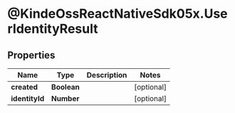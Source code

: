 # @KindeOssReactNativeSdk05x.UserIdentityResult

## Properties

| Name           | Type        | Description | Notes      |
| -------------- | ----------- | ----------- | ---------- |
| **created**    | **Boolean** |             | [optional] |
| **identityId** | **Number**  |             | [optional] |
